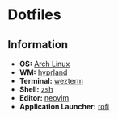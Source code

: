 # Dotfiles

## Information
- **OS:** [Arch Linux](https://archlinux.org)
- **WM:** [hyprland](https://hyprland.org/)
- **Terminal:** [wezterm](https://github.com/wez/wezterm)
- **Shell:** [zsh](https://www.zsh.org/)
- **Editor:** [neovim](https://github.com/neovim/neovim)
- **Application Launcher:** [rofi](https://github.com/davatorium/rofi)
